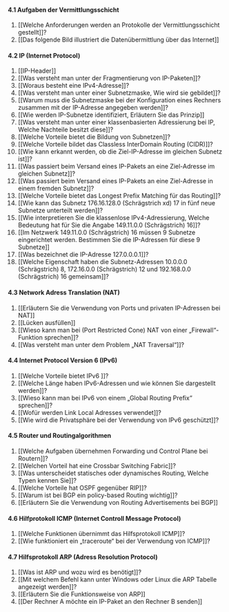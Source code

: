 #### 4.1 Aufgaben der Vermittlungsschicht 
1. [[Welche Anforderungen werden an Protokolle der Vermittlungsschicht gestellt]]?
2. [[Das folgende Bild illustriert die Datenübermittlung über das Internet]]
#### 4.2 IP (Internet Protocol)
1. [[IP-Header]]
2. [[Was versteht man unter der Fragmentierung von IP-Paketen]]?
3. [[Woraus besteht eine IPv4-Adresse]]?
4. [[Was versteht man unter einer Subnetzmaske, Wie wird sie gebildet]]?
5. [[Warum muss die Subnetzmaske bei der Konfiguration eines Rechners zusammen mit der IP-Adresse angegeben werden]]?
6. [[Wie werden IP-Subnetze identifiziert, Erläutern Sie das Prinzip]]
7. [[Was versteht man unter einer klassenbasierten Adressierung bei IP, Welche Nachteile besitzt diese]]?
8. [[Welche Vorteile bietet die Bildung von Subnetzen]]?
9. [[Welche Vorteile bildet das Classless InterDomain Routing (CIDR)]]?
10. [[Wie kann erkannt werden, ob die Ziel-IP-Adresse im gleichen Subnetz ist]]?
11. [[Was passiert beim Versand eines IP-Pakets an eine Ziel-Adresse im gleichen Subnetz]]?
12. [[Was passiert beim Versand eines IP-Pakets an eine Ziel-Adresse in einem fremden Subnetz]]?
13. [[Welche Vorteile bietet das Longest Prefix Matching für das Routing]]?
14. [[Wie kann das Subnetz 176.16.128.0 (Schrägstrich xd) 17 in fünf neue Subnetze unterteilt werden]]?
15. [[Wie interpretieren Sie die klassenlose IPv4-Adressierung, Welche Bedeutung hat für Sie die Angabe 149.11.0.0 (Schrägstrich) 16]]?
16. [[Im Netzwerk 149.11.0.0 (Schrägstrich) 16 müssen 9 Subnetze eingerichtet werden. Bestimmen Sie die IP-Adressen für diese 9 Subnetze]]
17. [[Was bezeichnet die IP-Adresse 127.0.0.0.1]]?
18. [[Welche Eigenschaft haben die Subnetz-Adressen 10.0.0.0 (Schrägstrich) 8, 172.16.0.0 (Schrägstrich) 12 und 192.168.0.0 (Schrägstrich) 16 gemeinsam]]?
#### 4.3 Network Adress Translation (NAT)
1. [[Erläutern Sie die Verwendung von Ports und privaten IP-Adressen bei NAT]]
2.  [[Lücken ausfüllen]]
3. [[Wieso kann man bei (Port Restricted Cone) NAT von einer „Firewall“-Funktion sprechen]]?
4. [[Was versteht man unter dem Problem „NAT Traversal“]]?
#### 4.4 Internet Protocol Version 6 (IPv6)
1. [[Welche Vorteile bietet IPv6 ]]?
2. [[Welche Länge haben IPv6-Adressen und wie können Sie dargestellt werden]]?
3. [[Wieso kann man bei IPv6 von einem „Global Routing Prefix“ sprechen]]?
4. [[Wofür werden Link Local Adresses verwendet]]?
5. [[Wie wird die Privatsphäre bei der Verwendung von IPv6 geschützt]]?
#### 4.5 Router und Routingalgorithmen
1. [[Welche Aufgaben übernehmen Forwarding und Control Plane bei Routern]]?
2. [[Welchen Vorteil hat eine Crossbar Switching Fabric]]?
3. [[Was unterscheidet statisches oder dynamisches Routing, Welche Typen kennen Sie]]?
4. [[Welche Vorteile hat OSPF gegenüber RIP]]?
5. [[Warum ist bei BGP ein policy-based Routing wichtig]]?
6. [[Erläutern Sie die Verwendung von Routing Advertisements bei BGP]]
#### 4.6 Hilfprotokoll ICMP (Internet Controll Message Protocol)
1. [[Welche Funktionen übernimmt das Hilfsprotokoll ICMP]]?
2. [[Wie funktioniert ein „traceroute“ bei der Verwendung von ICMP]]?
#### 4.7 Hilfsprotokoll ARP (Adress Resolution Protocol)
1. [[Was ist ARP und wozu wird es benötigt]]?
2. [[Mit welchem Befehl kann unter Windows oder Linux die ARP Tabelle angezeigt werden]]?
3. [[Erläutern Sie die Funktionsweise von ARP]]
4. [[Der Rechner A möchte ein IP-Paket an den Rechner B senden]]

